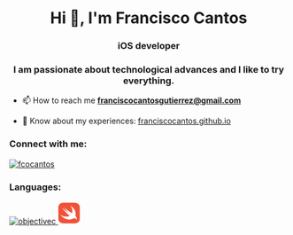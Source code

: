 <h1 align="center">Hi 👋, I'm Francisco Cantos</h1>
<h3 align="center">iOS developer</h3>
<h3 align="center">I am passionate about technological advances and I like to try everything.</h3>

- 📫 How to reach me **franciscocantosgutierrez@gmail.com**

- 📄 Know about my experiences: [franciscocantos.github.io](https://franciscocantos.github.io)

<h3 align="left">Connect with me:</h3>
<p align="left">
<a href="https://linkedin.com/in/fcocantos" target="blank"><img align="center" src="https://raw.githubusercontent.com/rahuldkjain/github-profile-readme-generator/master/src/images/icons/Social/linked-in-alt.svg" alt="fcocantos" height="30" width="40" /></a>
</p>

<h3 align="left">Languages:</h3>
<p align="left"> <a href="https://developer.apple.com/library/archive/documentation/Cocoa/Conceptual/ProgrammingWithObjectiveC/Introduction/Introduction.html" target="_blank" rel="noreferrer"> <img src="https://www.vectorlogo.zone/logos/apple_objectivec/apple_objectivec-icon.svg" alt="objectivec" width="40" height="40"/> </a> <a href="https://developer.apple.com/swift/" target="_blank" rel="noreferrer"> <img src="https://raw.githubusercontent.com/devicons/devicon/master/icons/swift/swift-original.svg" alt="swift" width="40" height="40"/> </a> </p>
